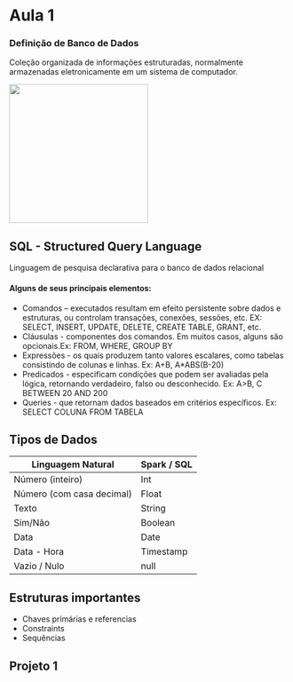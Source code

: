 # Aula 1 

### **Definição de Banco de Dados**
Coleção organizada de informações estruturadas, normalmente armazenadas eletronicamente em um sistema de computador.

<img src="https://tudosobrehospedagemdesites.com.br/site/wp-content/uploads/2021/02/acesso-web-banco-de-dados-2.png" width="250">


## SQL - Structured Query Language
Linguagem de pesquisa declarativa para o banco de dados relacional 
#### Alguns de seus principais elementos:
- Comandos – executados resultam em efeito persistente sobre dados e estruturas, ou 
controlam transações, conexões, sessões, etc. EX: SELECT, INSERT, UPDATE, DELETE, CREATE TABLE, GRANT, etc.
- Cláusulas - componentes dos comandos. Em muitos casos, alguns são opcionais.Ex: FROM, WHERE, GROUP BY 
- Expressões - os quais produzem tanto valores escalares, como tabelas consistindo de 
colunas e linhas. Ex: A+B, A*ABS(B-20)
- Predicados - especificam condições que podem ser avaliadas pela lógica, retornando 
verdadeiro, falso ou desconhecido. Ex: A>B, C BETWEEN 20 AND 200 
- Queries - que retornam dados baseados em critérios específicos. Ex: SELECT COLUNA FROM TABELA

## Tipos de Dados 
| Linguagem Natural          | Spark / SQL |
|-----------------------------|-------------|
| Número (inteiro)            | Int         |
| Número (com casa decimal)   | Float       |
| Texto                       | String      |
| Sim/Não                     | Boolean     |
| Data                        | Date        |
| Data - Hora                 | Timestamp   |
| Vazio / Nulo                | null        |


## Estruturas importantes 
- Chaves prímárias e referencias
- Constraints
- Sequências

## Projeto 1






